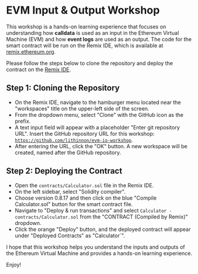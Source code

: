 # EVM Input & Output Workshop

This workshop is a hands-on learning experience that focuses on understanding how **calldata** is used as an input in the Ethereum Virtual Machine (EVM) and how **event logs** are used as an output. The code for the smart contract will be run on the Remix IDE, which is available at [remix.ethereum.org](https://remix.ethereum.org/).

Please follow the steps below to clone the repository and deploy the contract on the [Remix IDE](https://remix.ethereum.org/).

## Step 1: Cloning the Repository

- On the Remix IDE, navigate to the hamburger menu located near the "workspaces" title on the upper-left side of the screen.
- From the dropdown menu, select "Clone" with the GitHub icon as the prefix.
- A text input field will appear with a placeholder "Enter git repository URL". Insert the GitHub repository URL for this workshop: [`https://github.com/lithinnon/evm-io-workshop`](https://github.com/lithinnon/evm-io-workshop).
- After entering the URL, click the "OK" button. A new workspace will be created, named after the GitHub repository.

## Step 2: Deploying the Contract

- Open the `contracts/Calculator.sol` file in the Remix IDE.
- On the left sidebar, select "Solidity compiler".
- Choose version 0.8.17 and then click on the blue "Compile Calculator.sol" button for the smart contract file.
- Navigate to "Deploy & run transactions" and select `Calculator - contracts/Calculator.sol` from the "CONTRACT (Compiled by Remix)" dropdown.
- Click the orange "Deploy" button, and the deployed contract will appear under "Deployed Contracts" as "Calculator`".

I hope that this workshop helps you understand the inputs and outputs of the Ethereum Virtual Machine and provides a hands-on learning experience.

Enjoy!
